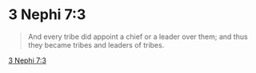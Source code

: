 # 3 Nephi 7:3

> And every tribe did appoint a chief or a leader over them; and thus they became tribes and leaders of tribes.

[3 Nephi 7:3](https://www.churchofjesuschrist.org/study/scriptures/bofm/3-ne/7?lang=eng&id=p3#p3)



